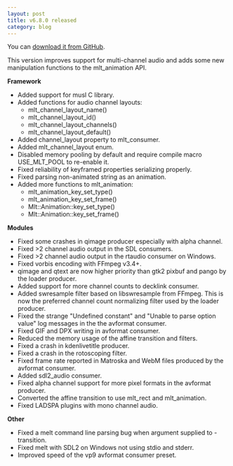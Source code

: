 ```yaml
---
layout: post
title: v6.8.0 released
category: blog
---
```

You can [download it from GitHub](https://github.com/mltframework/mlt/releases/tag/v6.8.0).

This version improves support for multi-channel audio and adds some new
manipulation functions to the mlt_animation API.

**Framework**

  * Added support for musl C library.
  * Added functions for audio channel layouts:
    - mlt_channel_layout_name()
    - mlt_channel_layout_id()
    - mlt_channel_layout_channels()
    - mlt_channel_layout_default()
  * Added channel_layout property to mlt_consumer.
  * Added mlt_channel_layout enum.
  * Disabled memory pooling by default and require compile macro USE_MLT_POOL
    to re-enable it.
  * Fixed reliability of keyframed properties serializing properly.
  * Fixed parsing non-animated string as an animation.
  * Added more functions to mlt_animation:
    - mlt_animation_key_set_type()
    - mlt_animation_key_set_frame()
    - Mlt::Animation::key_set_type()
    - Mlt::Animation::key_set_frame()

**Modules**

  * Fixed some crashes in qimage producer especially with alpha channel.
  * Fixed >2 channel audio output in the SDL consumers.
  * Fixed >2 channel audio output in the rtaudio consumer on Windows.
  * Fixed vorbis encoding with FFmpeg v3.4+.
  * qimage and qtext are now higher priority than gtk2 pixbuf and pango by the
    loader producer.
  * Added support for more channel counts to decklink consumer.
  * Added swresample filter based on libswresample from FFmpeg. This is now
    the preferred channel count normalizing filter used by the loader producer.
  * Fixed the strange "Undefined constant" and "Unable to parse option value"
    log messages in the the avformat consumer.
  * Fixed GIF and DPX writing in avformat consumer.
  * Reduced the memory usage of the affine transition and filters.
  * Fixed a crash in kdenlivetitle producer.
  * Fixed a crash in the rotoscoping filter.
  * Fixed frame rate reported in Matroska and WebM files produced by the
    avformat consumer.
  * Added sdl2_audio consumer.
  * Fixed alpha channel support for more pixel formats in the avformat producer.
  * Converted the affine transition to use mlt_rect and mlt_animation.
  * Fixed LADSPA plugins with mono channel audio.

**Other**

  * Fixed a melt command line parsing bug when argument supplied to -transition.
  * Fixed melt with SDL2 on Windows not using stdio and stderr.
  * Improved speed of the vp9 avformat consumer preset.
